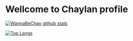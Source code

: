 <!--
### Hi there 👋
<!--
**linhk9/linhk9** is a ✨ _special_ ✨ repository because its `README.md` (this file) appears on your GitHub profile.
Here are some ideas to get you started:
- 🔭 I’m currently working on ...
- 🌱 I’m currently learning ...
- 👯 I’m looking to collaborate on ...
- 🤔 I’m looking for help with ...
- 💬 Ask me about ...
- 📫 How to reach me: ...
- 😄 Pronouns: ...
- ⚡ Fun fact: ...
-->
# Wellcome to **Chaylan** profile

 [![WannaBeChay github stats](https://github-readme-stats.vercel.app/api?username=WannaBeChay&count_private=true&show_icons=true&theme=react)](https://github.com/anuraghazra/github-readme-stats) 

 [![Top Langs](https://github-readme-stats.vercel.app/api/top-langs/?username=WannaBeChay&langs_count=8&theme=react&count_private=true)](https://github.com/anuraghazra/github-readme-stats)

